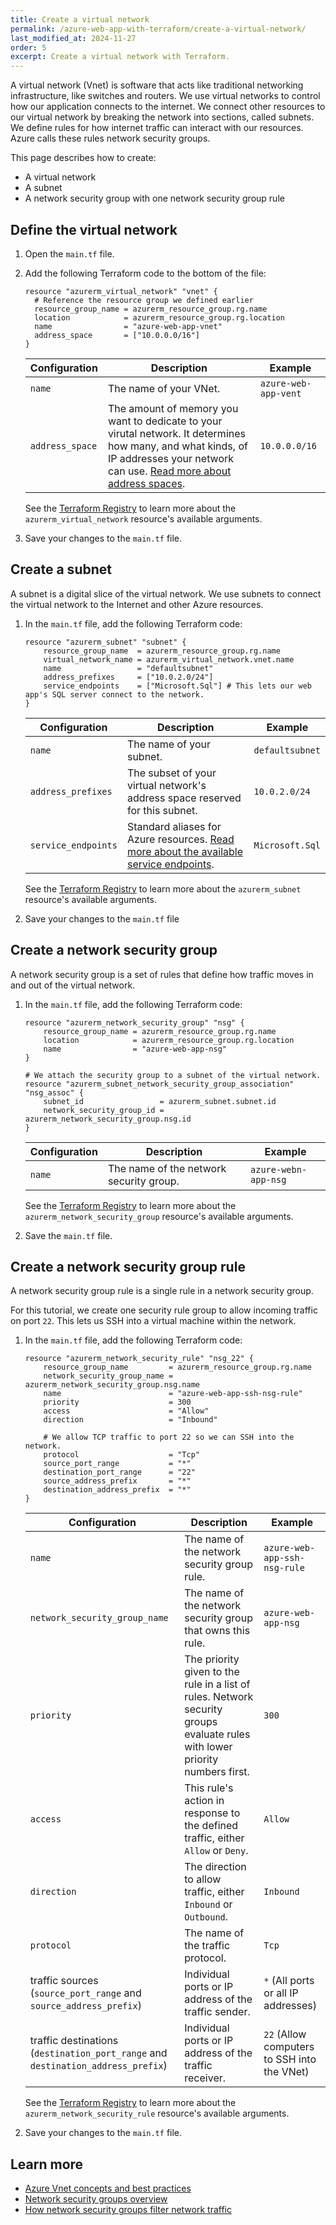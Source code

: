 ```yaml
---
title: Create a virtual network
permalink: /azure-web-app-with-terraform/create-a-virtual-network/
last_modified_at: 2024-11-27
order: 5
excerpt: Create a virtual network with Terraform.
---
```


A virtual network (Vnet) is software that acts like traditional networking infrastructure, like switches and routers. We use virtual networks to control how our application connects to the internet. We connect other resources to our virtual network by breaking the network into sections, called subnets. We define rules for how internet traffic can interact with our resources. Azure calls these rules network security groups.

This page describes how to create:

- A virtual network
- A subnet
- A network security group with one network security group rule

## Define the virtual network

1. Open the `main.tf` file.
1. Add the following Terraform code to the bottom of the file:

    ```hcl
    resource "azurerm_virtual_network" "vnet" {
      # Reference the resource group we defined earlier
      resource_group_name = azurerm_resource_group.rg.name
      location            = azurerm_resource_group.rg.location
      name                = "azure-web-app-vnet"
      address_space       = ["10.0.0.0/16"]
    }
    ```

     | Configuration   | Description                                                                                                                                                                                                                                           | Example              |
     |-----------------|-------------------------------------------------------------------------------------------------------------------------------------------------------------------------------------------------------------------------------------------------------|----------------------|
     | `name`          | The name of your VNet.                                                                                                                                                                                                                                | `azure-web-app-vent` |
     | `address_space` | The amount of memory you want to dedicate to your virutal network. It determines how many, and what kinds, of IP addresses your network can use. [Read more about address spaces](https://www.techtarget.com/searchstorage/definition/address-space). | `10.0.0.0/16`        |

    See the [Terraform Registry](https://registry.terraform.io/providers/hashicorp/azurerm/latest/docs/resources/virtual_network#argument-reference) to learn more about the `azurerm_virtual_network` resource's available arguments.

1. Save your changes to the `main.tf` file.

## Create a subnet

A subnet is a digital slice of the virtual network. We use subnets to connect the virtual network to the Internet and other Azure resources.

1. In the `main.tf` file, add the following Terraform code:

    ```hcl
    resource "azurerm_subnet" "subnet" {
        resource_group_name  = azurerm_resource_group.rg.name
        virtual_network_name = azurerm_virtual_network.vnet.name
        name                 = "defaultsubnet"
        address_prefixes     = ["10.0.2.0/24"]
        service_endpoints    = ["Microsoft.Sql"] # This lets our web app's SQL server connect to the network.
    }
    ```

     | Configuration       | Description                                                                                                                                                                                  | Example         |
     |---------------------|----------------------------------------------------------------------------------------------------------------------------------------------------------------------------------------------|-----------------|
     | `name`              | The name of your subnet.                                                                                                                                                                     | `defaultsubnet` |
     | `address_prefixes`  | The subset of your virtual network's address space reserved for this subnet.                                                                                                                 | `10.0.2.0/24`   |
     | `service_endpoints` | Standard aliases for Azure resources. [Read more about the available service endpoints](https://learn.microsoft.com/en-us/azure/virtual-network/virtual-network-service-endpoints-overview). | `Microsoft.Sql` |

    See the [Terraform Registry](https://registry.terraform.io/providers/hashicorp/azurerm/latest/docs/resources/subnet#argument-reference) to learn more about the `azurerm_subnet` resource's available arguments.

1. Save your changes to the `main.tf` file

## Create a network security group

A network security group is a set of rules that define how traffic moves in and out of the virtual network.

1. In the `main.tf` file, add the following Terraform code:

    ```hcl
    resource "azurerm_network_security_group" "nsg" {
        resource_group_name = azurerm_resource_group.rg.name
        location            = azurerm_resource_group.rg.location
        name                = "azure-web-app-nsg"
    }

    # We attach the security group to a subnet of the virtual network.
    resource "azurerm_subnet_network_security_group_association" "nsg_assoc" {
        subnet_id                 = azurerm_subnet.subnet.id
        network_security_group_id = azurerm_network_security_group.nsg.id
    }
    ```

     | Configuration | Description                             | Example              |
     |---------------|-----------------------------------------|----------------------|
     | `name`        | The name of the network security group. | `azure-webn-app-nsg` |

    See the [Terraform Registry](https://registry.terraform.io/providers/hashicorp/azurerm/latest/docs/resources/network_security_group#argument-reference) to learn more about the `azurerm_network_security_group` resource's available arguments.

1. Save the `main.tf` file.

## Create a network security group rule

A network security group rule is a single rule in a network security group.

For this tutorial, we create one security rule group to allow incoming traffic on port `22`. This lets us SSH into a virtual machine within the network.

1. In the `main.tf` file, add the following Terraform code:

    ```hcl
    resource "azurerm_network_security_rule" "nsg_22" {
        resource_group_name         = azurerm_resource_group.rg.name
        network_security_group_name = azurerm_network_security_group.nsg.name
        name                        = "azure-web-app-ssh-nsg-rule"
        priority                    = 300
        access                      = "Allow"
        direction                   = "Inbound"

        # We allow TCP traffic to port 22 so we can SSH into the network.
        protocol                    = "Tcp"
        source_port_range           = "*"
        destination_port_range      = "22"
        source_address_prefix       = "*"
        destination_address_prefix  = "*"
    }
    ```

    | Configuration | Description | Example |
    |---------------|-------------|---------|
    | `name` | The name of the network security group rule. | `azure-web-app-ssh-nsg-rule` |
    | `network_security_group_name` | The name of the network security group that owns this rule. | `azure-web-app-nsg` |
    | `priority` | The priority given to the rule in a list of rules. Network security groups evaluate rules with lower priority numbers first. | `300` |
    | `access` | This rule's action in response to the defined traffic, either `Allow` or `Deny`. | `Allow` |
    | `direction` | The direction to allow traffic, either `Inbound` or `Outbound`. | `Inbound` |
    | `protocol` | The name of the traffic protocol. | `Tcp` |
    | traffic sources (`source_port_range` and `source_address_prefix`) | Individual ports or IP address of the traffic sender. | `*` (All ports or all IP addresses) |
    | traffic destinations (`destination_port_range` and `destination_address_prefix`) | Individual ports or IP address of the traffic receiver. | `22` (Allow computers to SSH into the VNet) |

    See the [Terraform Registry](https://registry.terraform.io/providers/hashicorp/azurerm/latest/docs/resources/network_security_rule#argument-reference) to learn more about the `azurerm_network_security_rule` resource's available arguments.

1. Save your changes to the `main.tf` file.

## Learn more

- [Azure Vnet concepts and best practices](https://learn.microsoft.com/en-us/azure/virtual-network/concepts-and-best-practices)
- [Network security groups overview](https://learn.microsoft.com/en-us/azure/virtual-network/network-security-groups-overview)
- [How network security groups filter network traffic](https://learn.microsoft.com/en-us/azure/virtual-network/network-security-group-how-it-works)

